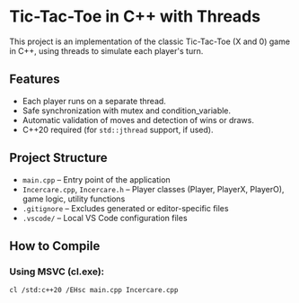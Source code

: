# Tic-Tac-Toe in C++ with Threads

This project is an implementation of the classic Tic-Tac-Toe (X and 0) game in C++, using threads to simulate each player's turn.

## Features

- Each player runs on a separate thread.
- Safe synchronization with mutex and condition_variable.
- Automatic validation of moves and detection of wins or draws.
- C++20 required (for `std::jthread` support, if used).

## Project Structure

- `main.cpp` – Entry point of the application
- `Incercare.cpp`, `Incercare.h` – Player classes (Player, PlayerX, PlayerO), game logic, utility functions
- `.gitignore` – Excludes generated or editor-specific files
- `.vscode/` – Local VS Code configuration files

## How to Compile

### Using MSVC (cl.exe):

```sh
cl /std:c++20 /EHsc main.cpp Incercare.cpp
